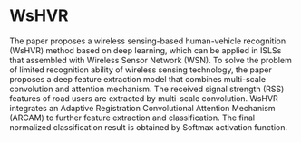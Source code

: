 # WsHVR
The paper proposes a wireless sensing-based human-vehicle recognition (WsHVR) method based on deep learning, which can be applied in ISLSs that assembled with Wireless Sensor Network (WSN). To solve the problem of limited recognition ability of wireless sensing technology, the paper proposes a deep feature extraction model that combines multi-scale convolution and attention mechanism. The received signal strength (RSS) features of road users are extracted by multi-scale convolution. WsHVR integrates an Adaptive Registration Convolutional Attention Mechanism (ARCAM) to further feature extraction and classification. The final normalized classification result is obtained by Softmax activation function.
